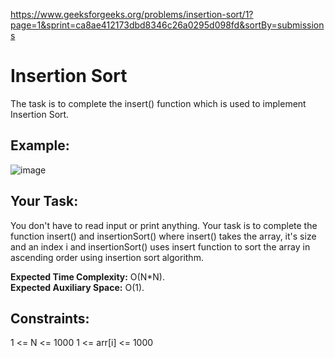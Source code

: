 https://www.geeksforgeeks.org/problems/insertion-sort/1?page=1&sprint=ca8ae412173dbd8346c26a0295d098fd&sortBy=submissions

<h1> Insertion Sort </h1>

The task is to complete the insert() function which is used to implement Insertion Sort.

## Example:
![image](https://github.com/shanvii/Beginner-s-DSA-Sheet-GeeksforGeeks/assets/81086303/919297ec-895f-448c-ae14-049505f6ec88)


## Your Task: 
You don't have to read input or print anything. Your task is to complete the function insert() and insertionSort() where insert() takes the array, it's size and an index i and insertionSort() uses insert function to sort the array in ascending order using insertion sort algorithm. 

**Expected Time Complexity:** O(N*N). <br>
**Expected Auxiliary Space:** O(1).

## Constraints:
1 <= N <= 1000
1 <= arr[i] <= 1000
